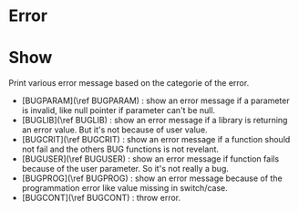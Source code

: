 # Error

# Show

Print various error message based on the categorie of the error.
  - [BUGPARAM](\ref BUGPARAM) : show an error message if a parameter is invalid, like null pointer if parameter can't be null.
  - [BUGLIB](\ref BUGLIB) : show an error message if a library is returning an error value. But it's not because of user value.
  - [BUGCRIT](\ref BUGCRIT) : show an error message if a function should not fail and the others BUG functions is not revelant.
  - [BUGUSER](\ref BUGUSER) : show an error message if function fails because of the user parameter. So it's not really a bug.
  - [BUGPROG](\ref BUGPROG) : show an error message because of the programmation error like value missing in switch/case.
  - [BUGCONT](\ref BUGCONT) : throw error.
